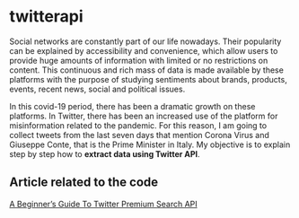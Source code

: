 # twitterapi

Social networks are constantly part of our life nowadays. Their popularity can be explained by accessibility and convenience, which allow users to provide huge amounts of information with limited or no restrictions on content. This continuous and rich mass of data is made available by these platforms with the purpose of studying sentiments about brands, products, events, recent news, social and political issues.

In this covid-19 period, there has been a dramatic growth on these platforms. In Twitter, there has been an increased use of the platform for misinformation related to the pandemic. For this reason, I am going to collect tweets from the last seven days that mention Corona Virus and Giuseppe Conte, that is the Prime Minister in Italy. My objective is to explain step by step how to **extract data using Twitter API**.

## Article related to the code

[A Beginner’s Guide To Twitter Premium Search API](https://pub.towardsai.net/a-beginners-guide-to-twitter-premium-search-api-5b58ad240289)

